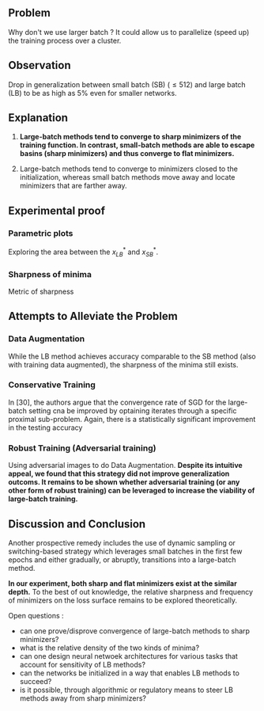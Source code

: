 ## Problem

Why don't we use larger batch ? It could allow us to parallelize (speed up) the training process over a cluster.

## Observation

Drop in generalization between small batch (SB) ($\leq 512$) and large batch (LB) to be as high as 5% even for smaller networks.

## Explanation

1. **Large-batch methods tend to converge to sharp minimizers of the training function. In contrast, small-batch methods are able to escape basins (sharp minimizers) and thus converge to flat minimizers.**

2. Large-batch methods tend to converge to minimizers closed to the initialization, whereas small batch methods move away and locate minimizers that are farther away.

## Experimental proof

### Parametric plots

Exploring the area between the $x^*_{LB}$ and $x^*_{SB}$.

### Sharpness of minima

Metric of sharpness

## Attempts to Alleviate the Problem

### Data Augmentation

While the LB method achieves accuracy comparable to the SB method (also with training data augmented), the sharpness of the minima still exists.

### Conservative Training

In [30], the authors argue that the convergence rate of SGD for the large-batch setting cna be improved by optaining iterates through a specific proximal sub-problem. Again, there is a statistically significant improvement in the testing accuracy

### Robust Training (Adversarial training)

Using adversarial images to do Data Augmentation. **Despite its intuitive appeal, we found that this strategy did not improve generalization outcoms. It remains to be shown whether adversarial training (or any other form of robust training) can be leveraged to increase the viability of large-batch training.**

## Discussion and Conclusion

Another prospective remedy includes the use of dynamic sampling or switching-based strategy which leverages small batches in the first few epochs and either gradually, or abruptly, transitions into a large-batch method.

**In our experiment, both sharp and flat minimizers exist at the similar depth.** To the best of out knowledge, the relative sharpness and frequency of minimizers on the loss surface remains to be explored theoretically.

Open questions :

- can one prove/disprove convergence of large-batch methods to sharp minimizers?
- what is the relative density of the two kinds of minima?
- can one design neural netwoek architectures for various tasks that account for sensitivity of LB methods?
- can the networks be initialized in a way that enables LB methods to succeed?
- is it possible, through algorithmic or regulatory means to steer LB methods away from sharp minimizers?
